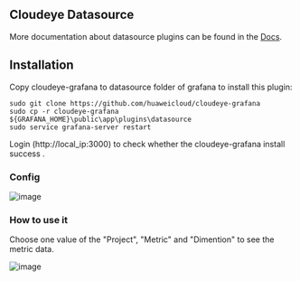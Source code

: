 ## Cloudeye Datasource

More documentation about datasource plugins can be found in the [Docs](https://github.com/grafana/grafana/blob/master/docs/sources/plugins/developing/datasources.md).

## Installation

Copy cloudeye-grafana to datasource folder of grafana to install this plugin:
```
sudo git clone https://github.com/huaweicloud/cloudeye-grafana
sudo cp -r cloudeye-grafana  ${GRAFANA_HOME}\public\app\plugins\datasource
sudo service grafana-server restart
```
Login (http://local_ip:3000) to check whether the cloudeye-grafana install success .

### Config

![image](https://github.com/huaweicloud/cloudeye-grafana/blob/master/config.png)


### How to use it
Choose one value of the "Project", "Metric" and "Dimention" to see the metric data.

![image](https://github.com/huaweicloud/cloudeye-grafana/blob/master/dashboard.png)
